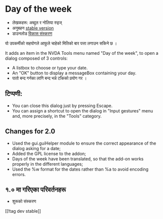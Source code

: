 # Day of the week #

*	 लेखकहरू: अब्दुल र नोलिया रुइज्
*	 अनुबहन [stable version][1]
*	 डाउनलोड [विकास संस्करण][2]

यो उपकर्मीको सहयोगले आफुले चाहेको मितिको बार पत्ता लगाउन सकिने छ ।

It adds an item in the NVDA Tools menu named "Day of the week", to open a
dialog composed of 3 controls:

*	 A listbox to choose or type your date.
*	 An "OK" button to display a messageBox containing your day.
*	 पातो बन्द गर्नका लागि  बन्द भन्ने टाँकको प्रयोग गर । 

## टिप्पणी: ##
*	 You can close this dialog just by pressing Escape.
*	 You can assign a shortcut to open the dialog in "Input gestures" menu
   and, more precisely, in the "Tools" category.

## Changes for 2.0 ##

*	 Used the gui.guiHelper module to ensure the correct appearance of the
   dialog asking for a date;
*	 Added the GPL license to the addon;
*	 Days of the week have been translated, so that the add-on works properly
   in the different languages;
*	 Used the %w format for the dates rather than %a to avoid encoding errors.

## १.० मा गरिएका परिवर्तनहरू ##

*	 शुरूको संस्करण

[[!tag dev stable]]

[1]: https://addons.nvda-project.org/files/get.php?file=dw

[2]: https://addons.nvda-project.org/files/get.php?file=dw-dev
